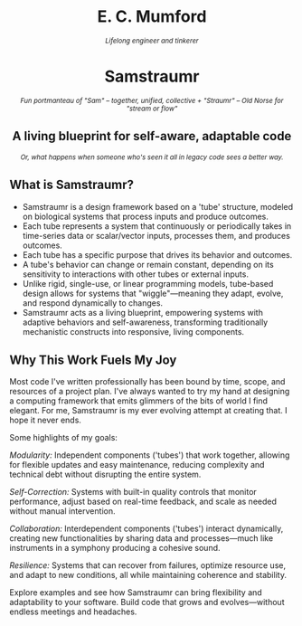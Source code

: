<h1 align="center">E. C. Mumford</h1>
<p align="center"><i><small>Lifelong engineer and tinkerer</small></i></p>

<h1 align="center">Samstraumr</h1>
<p align="center"><i><small>Fun portmanteau of "Sam" – together, unified, collective + "Straumr" – Old Norse for "stream or flow"</small></i></p>

<h2 align="center">A living blueprint for self-aware, adaptable code</h2>
<p align="center"><i><small>Or, what happens when someone who's seen it all in legacy code sees a better way.</small></i></p>

## What is Samstraumr?

* Samstraumr is a design framework based on a 'tube' structure, modeled on biological systems that process inputs and produce outcomes.
* Each tube represents a system that continuously or periodically takes in time-series data or scalar/vector inputs, processes them, and produces outcomes.
* Each tube has a specific purpose that drives its behavior and outcomes.
* A tube's behavior can change or remain constant, depending on its sensitivity to interactions with other tubes or external inputs.
* Unlike rigid, single-use, or linear programming models, tube-based design allows for systems that "wiggle"—meaning they adapt, evolve, and respond dynamically to changes. 
* Samstraumr acts as a living blueprint, empowering systems with adaptive behaviors and self-awareness, transforming traditionally mechanistic constructs into responsive, living components.

## Why This Work Fuels My Joy

Most code I've written professionally has been bound by time, scope, and resources of a project plan. I've always wanted to try my hand at designing a computing framework that emits glimmers of the bits of world I find elegant. For me, Samstraumr is my ever evolving attempt at creating that. I hope it never ends. 

Some highlights of my goals:

*Modularity:* Independent components ('tubes') that work together, allowing for flexible updates and easy maintenance, reducing complexity and technical debt without disrupting the entire system.

*Self-Correction:* Systems with built-in quality controls that monitor performance, adjust based on real-time feedback, and scale as needed without manual intervention.

*Collaboration:* Interdependent components ('tubes') interact dynamically, creating new functionalities by sharing data and processes—much like instruments in a symphony producing a cohesive sound.

*Resilience:* Systems that can recover from failures, optimize resource use, and adapt to new conditions, all while maintaining coherence and stability.

Explore examples and see how Samstraumr can bring flexibility and adaptability to your software. Build code that grows and evolves—without endless meetings and headaches.
